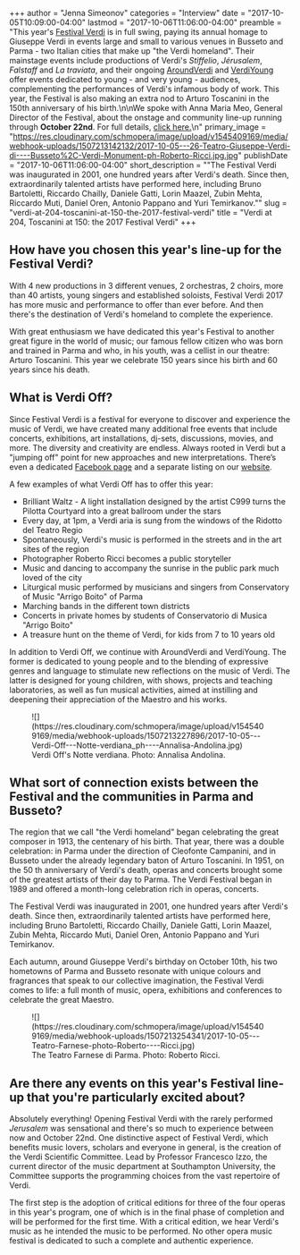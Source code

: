 +++
author = "Jenna Simeonov"
categories = "Interview"
date = "2017-10-05T10:09:00-04:00"
lastmod = "2017-10-06T11:06:00-04:00"
preamble = "This year's [Festival Verdi](http://www.teatroregioparma.it/Default.en-Us.aspx) is in full swing, paying its annual homage to Giuseppe Verdi in events large and small to various venues in Busseto and Parma - two Italian cities that make up \"the Verdi homeland\". Their mainstage events include productions of Verdi's *Stiffelio*, *Jérusalem*, *Falstaff* and *La traviata*, and their ongoing [AroundVerdi](http://teatroregioparma.it/Categorie/default.en-Us.aspx?idCategoria=103) and [VerdiYoung](http://teatroregioparma.it/Categorie/default.en-Us.aspx?idCategoria=102) offer events dedicated to young - and very young - audiences, complementing the performances of Verdi's infamous body of work. This year, the Festival is also making an extra nod to Arturo Toscanini in the 150th anniversary of his birth.\n\nWe spoke with Anna Maria Meo, General Director of the Festival, about the onstage and community line-up running through **October 22nd**. For full details, [click here.](http://www.teatroregioparma.it/Default.en-Us.aspx)\n"
primary_image = "https://res.cloudinary.com/schmopera/image/upload/v1545409169/media/webhook-uploads/1507213142132/2017-10-05---26-Teatro-Giuseppe-Verdi-di----Busseto%2C-Verdi-Monument-ph-Roberto-Ricci.jpg.jpg"
publishDate = "2017-10-06T11:06:00-04:00"
short_description = "&quot;The Festival Verdi was inaugurated in 2001, one hundred years after Verdi&#039;s death. Since then, extraordinarily talented artists have performed here, including Bruno Bartoletti, Riccardo Chailly, Daniele Gatti, Lorin Maazel, Zubin Mehta, Riccardo Muti, Daniel Oren, Antonio Pappano and Yuri Temirkanov.&quot;"
slug = "verdi-at-204-toscanini-at-150-the-2017-festival-verdi"
title = "Verdi at 204, Toscanini at 150: the 2017 Festival Verdi"
+++

## How have you chosen this year's line-up for the Festival Verdi?

With 4 new productions in 3 different venues, 2 orchestras, 2 choirs, more than 40 artists, young singers and established soloists, Festival Verdi 2017 has more music and performance to offer than ever before. And then there's the destination of Verdi's homeland to complete the
experience.

With great enthusiasm we have dedicated this year's Festival to another great figure in the world of music; our famous fellow citizen who was born and trained in Parma and who, in his youth, was a cellist in our theatre: Arturo Toscanini. This year we celebrate 150 years since his birth and 60 years since his death.

## What is Verdi Off?

Since Festival Verdi is a festival for everyone to discover and experience the music of Verdi, we have created many additional free events that include concerts, exhibitions, art installations, dj-sets, discussions, movies, and more. The diversity and creativity are endless. Always rooted in Verdi but a "jumping off" point for new approaches and new interpretations. There’s even a dedicated [Facebook page](https://www.facebook.com/pg/verdioff/about/?ref=page_internal) and a separate listing on our [website](http://www.teatroregioparma.it/Categorie/Default.en-Us.aspx?idCategoria=104).

A few examples of what Verdi Off has to offer this year:
<ul class="nospace">

<li> Brilliant Waltz - A light installation designed by the artist C999 turns the Pilotta Courtyard into a great ballroom under the stars
<li> Every day, at 1pm, a Verdi aria is sung from the windows of the Ridotto del Teatro Regio
<li> Spontaneously, Verdi's music is performed in the streets and in the art sites of the region
<li> Photographer Roberto Ricci becomes a public storyteller
<li> Music and dancing to accompany the sunrise in the public park much loved of the city
<li> Liturgical music performed by musicians and singers from Conservatory of Music "Arrigo Boito" of Parma
<li> Marching bands in the different town districts
<li> Concerts in private homes by students of Conservatorio di Musica "Arrigo Boito"
<li> A treasure hunt on the theme of Verdi, for kids from 7 to 10 years old

</ul>

In addition to Verdi Off, we continue with AroundVerdi and VerdiYoung. The former is dedicated to young people and to the blending of expressive genres and language to stimulate new reflections on the music of Verdi. The latter is designed for young children, with shows, projects and teaching laboratories, as well as fun musical activities, aimed at instilling and deepening their appreciation of the Maestro and his works.

<figure data-type="image">
![](https://res.cloudinary.com/schmopera/image/upload/v1545409169/media/webhook-uploads/1507213227896/2017-10-05---Verdi-Off---Notte-verdiana_ph----Annalisa-Andolina.jpg)
<figcaption>Verdi Off's Notte verdiana. Photo: Annalisa Andolina.</figcaption>
</figure>

## What sort of connection exists between the Festival and the communities in Parma and Busseto?

The region that we call "the Verdi homeland" began celebrating the great composer in 1913, the centenary of his birth. That year, there was a double celebration: in Parma under the direction of Cleofonte Campanini, and in Busseto under the already legendary baton of Arturo Toscanini. In 1951, on the 50 th anniversary of Verdi's death, operas and concerts brought some of the greatest artists of their day to Parma. The Verdi Festival began in 1989 and offered a month-long celebration rich in operas, concerts. 

The Festival Verdi was inaugurated in 2001, one hundred years after Verdi's death. Since then, extraordinarily talented artists have performed here, including Bruno Bartoletti, Riccardo Chailly, Daniele Gatti, Lorin Maazel, Zubin Mehta, Riccardo Muti, Daniel Oren, Antonio Pappano and Yuri Temirkanov.

Each autumn, around Giuseppe Verdi's birthday on October 10th, his two hometowns of Parma and Busseto resonate with unique colours and fragrances that speak to our collective imagination, the Festival Verdi comes to life: a full month of music, opera, exhibitions and conferences to celebrate the great Maestro.

<figure data-type="image">
![](https://res.cloudinary.com/schmopera/image/upload/v1545409169/media/webhook-uploads/1507213254341/2017-10-05---Teatro-Farnese-photo-Roberto----Ricci.jpg)
<figcaption>The Teatro Farnese di Parma. Photo: Roberto Ricci.</figcaption>
</figure>

## Are there any events on this year's Festival line-up that you're particularly excited about?

Absolutely everything! Opening Festival Verdi with the rarely performed *Jerusalem* was sensational and there's so much to experience between now and October 22nd. One distinctive aspect of Festival Verdi, which benefits music lovers, scholars and everyone in general, is the creation of the Verdi Scientific Committee. Lead by Professor Francesco Izzo, the current director of the music department at Southampton University, the Committee supports the programming choices from the vast repertoire of Verdi.

The first step is the adoption of critical editions for three of the four operas in this year's program, one of which is in the final phase of completion and will be performed for the first time. With a critical edition, we hear Verdi's music as he intended the music to be
performed. No other opera music festival is dedicated to such a complete and authentic experience.
